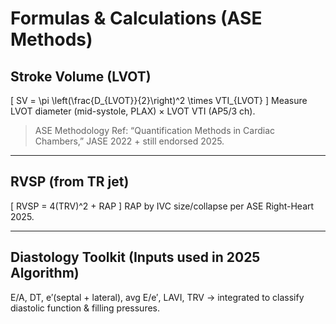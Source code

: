# Formulas & Calculations (ASE Methods)

## Stroke Volume (LVOT)
\[
SV = \pi \left(\frac{D_{LVOT}}{2}\right)^2 \times VTI_{LVOT}
\]
Measure LVOT diameter (mid-systole, PLAX) × LVOT VTI (AP5/3 ch).  
> ASE Methodology Ref: “Quantification Methods in Cardiac Chambers,” JASE 2022 + still endorsed 2025.

---

## RVSP (from TR jet)
\[
RVSP = 4(TRV)^2 + RAP
\]
RAP by IVC size/collapse per ASE Right-Heart 2025.

---

## Diastology Toolkit (Inputs used in 2025 Algorithm)
E/A, DT, e′(septal + lateral), avg E/e′, LAVI, TRV → integrated to classify diastolic function & filling pressures.
